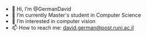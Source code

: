 - 👋 Hi, I’m @GermanDavid
- 🌱 I’m currently Master's student in Computer Science
- 👀 I’m interested in computer vision
- 📫 How to reach me: david.german@post.runi.ac.il

<!---
GermanDavid/GermanDavid is a ✨ special ✨ repository because its `README.md` (this file) appears on your GitHub profile.
You can click the Preview link to take a look at your changes.
--->
